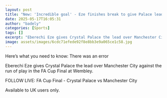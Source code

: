 ```yaml
---
layout: post
title: "New: 'Incredible goal' - Eze finishes break to give Palace lead"
date: 2025-05-17T16:05:31
author: "badely"
categories: [Sports]
tags: []
excerpt: "Eberechi Eze gives Crystal Palace the lead over Manchester City against the run of play in the FA Cup Final at Wembley."
image: assets/images/6cdc71efede92f8e8bb3e9a065ce1c58.jpg
---
```


Here’s what you need to know: There was an error

Eberechi Eze gives Crystal Palace the lead over Manchester City against the run of play in the FA Cup Final at Wembley.

FOLLOW LIVE: FA Cup Final - Crystal Palace vs Manchester City

Available to UK users only.


